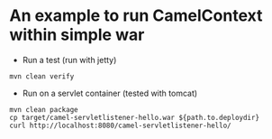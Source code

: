 An example to run CamelContext within simple war
================================================

* Run a test (run with jetty)
```
mvn clean verify
```

* Run on a servlet container (tested with tomcat)
```
mvn clean package
cp target/camel-servletlistener-hello.war ${path.to.deploydir}
curl http://localhost:8080/camel-servletlistener-hello/
```

